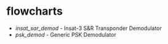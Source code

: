 # flowcharts
 - *insat_sar_demod* - Insat-3 S&R Transponder Demodulator
 - *psk_demod* - Generic PSK Demodulator
